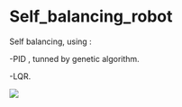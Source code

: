 # Self_balancing_robot

Self balancing, using :

-PID , tunned by genetic algorithm.

-LQR.

![](https://github.com/zaackq/Self_balancing_robot/blob/main/sim.gif)
